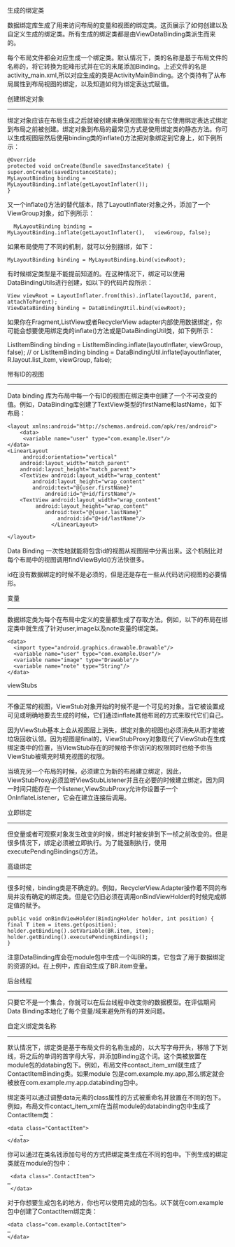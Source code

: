 生成的绑定类

数据绑定库生成了用来访问布局的变量和视图的绑定类。这页展示了如何创建以及自定义生成的绑定类。所有生成的绑定类都是由ViewDataBinding类派生而来的。

每个布局文件都会对应生成一个绑定类。默认情况下，类的名称是基于布局文件的名称的，将它转换为驼峰形式并在它的末尾添加Binding。上述文件的名是activity_main.xml,所以对应生成的类是ActivityMainBinding。这个类持有了从布局属性到布局视图的绑定，以及知道如何为绑定表达式赋值。

创建绑定对象
___

绑定对象应该在布局生成之后就被创建来确保视图层没有在它使用绑定表达式绑定到布局之前被创建。绑定对象到布局的最常见方式是使用绑定类的静态方法。你可以生成视图层然后使用binding类的inflate()方法把对象绑定到它身上，如下例所示：

	@Override
    protected void onCreate(Bundle savedInstanceState) {
    super.onCreate(savedInstanceState);
    MyLayoutBinding binding = MyLayoutBinding.inflate(getLayoutInflater());
    }
又一个inflate()方法的替代版本，除了LayoutInflater对象之外，添加了一个ViewGroup对象，如下例所示：
	  
	  MyLayoutBinding binding = MyLayoutBinding.inflate(getLayoutInflater(),   viewGroup, false);

如果布局使用了不同的机制，就可以分别捆绑，如下：

    MyLayoutBinding binding = MyLayoutBinding.bind(viewRoot);

有时候绑定类型是不能提前知道的。在这种情况下，绑定可以使用DataBindingUtils进行创建，如以下的代码片段所示：
		
	View viewRoot = LayoutInflater.from(this).inflate(layoutId, parent, attachToParent);
    ViewDataBinding binding = DataBindingUtil.bind(viewRoot);
    
如果你在Fragment,ListView或者RecyclerView adapter内部使用数据绑定，你可能会想要使用绑定类的inflate()方法或是DataBindingUtil类，如下例所示：

ListItemBinding binding = ListItemBinding.inflate(layoutInflater, viewGroup, false);
// or
ListItemBinding binding = DataBindingUtil.inflate(layoutInflater, R.layout.list_item, viewGroup, false);

带有ID的视图
___

Data binding 库为布局中每一个有ID的视图在绑定类中创建了一个不可改变的值。例如，DataBinding库创建了TextView类型的firstName和lastName，如下布局：

	<layout xmlns:android="http://schemas.android.com/apk/res/android">
   		<data>
      	 <variable name="user" type="com.example.User"/>
   	</data>
   	<LinearLayout
      	 android:orientation="vertical"
       	android:layout_width="match_parent"
       	android:layout_height="match_parent">
       	<TextView android:layout_width="wrap_content"
           	android:layout_height="wrap_content"
           	android:text="@{user.firstName}"
   				android:id="@+id/firstName"/>
       	<TextView android:layout_width="wrap_content"
          	 android:layout_height="wrap_content"
           		android:text="@{user.lastName}"
  					android:id="@+id/lastName"/>
 				  </LinearLayout>

    </layout>
    
Data Binding 一次性地就能将包含id的视图从视图层中分离出来。这个机制比对每个布局中的视图调用findViewById()方法快很多。

id在没有数据绑定的时候不是必须的，但是还是存在一些从代码访问视图的必要情形。

变量
___

数据绑定类为每个在布局中定义的变量都生成了存取方法。例如，以下的布局在绑定类中就生成了针对user,image以及note变量的绑定类。

    <data>
      <import type="android.graphics.drawable.Drawable"/>
      <variable name="user" type="com.example.User"/>
      <variable name="image" type="Drawable"/>
      <variable name="note" type="String"/>
    </data>    

viewStubs
___

不像正常的视图，ViewStub对象开始的时候不是一个可见的对象。当它被设置成可见或明确地要去生成的时候，它们通过inflate其他布局的方式来取代它们自己。

因为ViewStub基本上会从视图层上消失，绑定对象的视图也必须消失从而才能被垃圾回收认领。因为视图是final的，ViewStubProxy对象取代了ViewStub在生成绑定类中的位置，当ViewStub存在的时候给予你访问的权限同时也给予你当ViewStub被填充时填充视图的权限。

当填充另一个布局的时候，必须建立为新的布局建立绑定，因此，ViewStubProxy必须监听ViewStubListener并且在必要的时候建立绑定。因为同一时间只能存在一个listener,ViewStubProxy允许你设置子一个OnInflateListener，它会在建立连接后调用。

立即绑定
___

但变量或者可观察对象发生改变的时候，绑定时被安排到下一桢之前改变的。但是很多情况下，绑定必须被立即执行。为了能强制执行，使用executePendingBindings()方法。

高级绑定
___

很多时候，binding类是不确定的。例如，RecyclerView.Adapter操作着不同的布局并没有确定的绑定类。但是它仍旧必须在调用onBindViewHolder的时候完成绑定值的赋予。

	public void onBindViewHolder(BindingHolder holder, int position) {
    final T item = items.get(position);
    holder.getBinding().setVariable(BR.item, item);
    holder.getBinding().executePendingBindings();
    }
注意DataBinding库会在module包中生成一个叫BR的类，它包含了用于数据绑定的资源的id。在上例中，库自动生成了BR.item变量。

后台线程
___

只要它不是一个集合，你就可以在后台线程中改变你的数据模型。在评估期间Data Binding本地化了每个变量/域来避免所有的并发问题。

自定义绑定类名称
___

默认情况下，绑定类是基于布局文件的名称生成的，以大写字母开头，移除了下划线，将之后的单词的首字母大写，并添加Binding这个词。这个类被放置在module包的databing包下。例如，布局文件contact_item_xml就生成了ContactItemBinding类。如果module 包是com.example.my.app,那么绑定就会被放在com.example.my.app.databinding包中。

绑定类可以通过调整data元素的class属性的方式被重命名并放置在不同的包下。例如，布局文件contact_item_xml在当前module的databinding包中生成了ContactItem类：
		
	<data class="ContactItem">
        …
    </data>     

你可以通过在类名钱添加句号的方式把绑定类生成在不同的包中。下例生成的绑定类就在module的包中：

	 <data class=".ContactItem">
    …
     </data>    

对于你想要生成包名的地方，你也可以使用完成的包名。以下就在com.example包中创建了ContactItem绑定类：

	<data class="com.example.ContactItem">
    …
    </data>     
